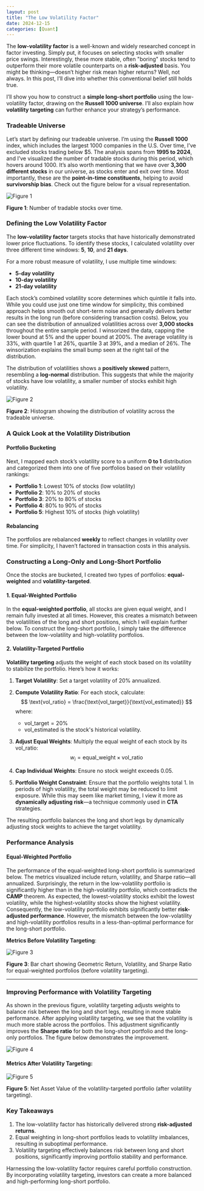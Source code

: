 ```yaml
---
layout: post
title: "The Low Volatility Factor"
date: 2024-12-15
categories: [Quant]
---
```




The **low-volatility factor** is a well-known and widely researched concept in factor investing. Simply put, it focuses on selecting stocks with smaller price swings. Interestingly, these more stable, often "boring" stocks tend to outperform their more volatile counterparts on a **risk-adjusted** basis. You might be thinking—doesn’t higher risk mean higher returns? Well, not always. In this post, I’ll dive into whether this conventional belief still holds true.

I’ll show you how to construct a **simple long-short portfolio** using the low-volatility factor, drawing on the **Russell 1000 universe**. I’ll also explain how **volatility targeting** can further enhance your strategy’s performance.



### **Tradeable Universe**

Let’s start by defining our tradeable universe. I’m using the **Russell 1000** index, which includes the largest 1000 companies in the U.S. Over time, I’ve excluded stocks trading below $5. The analysis spans from **1995 to 2024**, and I’ve visualized the number of tradable stocks during this period, which hovers around 1000. It’s also worth mentioning that we have over **3,300 different stocks** in our universe, as stocks enter and exit over time. Most importantly, these are the **point-in-time constituents**, helping to avoid **survivorship bias**. Check out the figure below for a visual representation.

![Figure 1](/assets/2024-12-15-low-volatility-factor/nr_stocks.svg)

**Figure 1**: Number of tradable stocks over time.


### **Defining the Low Volatility Factor**

The **low-volatility factor** targets stocks that have historically demonstrated lower price fluctuations. To identify these stocks, I calculated volatility over three different time windows: **5**, **10**, and **21 days**. 

For a more robust measure of volatility, I use multiple time windows:

- **5-day volatility**
- **10-day volatility**
- **21-day volatility**

Each stock’s combined volatility score determines which quintile it falls into. While you could use just one time window for simplicity, this combined approach helps smooth out short-term noise and generally delivers better results in the long run (before considering transaction costs). Below, you can see the distribution of annualized volatilities across over **3,000 stocks** throughout the entire sample period. I winsorized the data, capping the lower bound at 5% and the upper bound at 200%. The average volatility is 33%, with quartile 1 at 26%, quartile 3 at 39%, and a median of 26%. The winsorization explains the small bump seen at the right tail of the distribution.

The distribution of volatilities shows a **positively skewed** pattern, resembling a **log-normal** distribution. This suggests that while the majority of stocks have low volatility, a smaller number of stocks exhibit high volatility.

![Figure 2](/assets/2024-12-15-low-volatility-factor/distribution_volatilities.svg)

**Figure 2**: Histogram showing the distribution of volatility across the tradeable universe.



### **A Quick Look at the Volatility Distribution**

#### **Portfolio Bucketing**

Next, I mapped each stock’s volatility score to a uniform **0 to 1** distribution and categorized them into one of five portfolios based on their volatility rankings:

- **Portfolio 1**: Lowest 10% of stocks (low volatility)
- **Portfolio 2**: 10% to 20% of stocks
- **Portfolio 3**: 20% to 80% of stocks
- **Portfolio 4**: 80% to 90% of stocks
- **Portfolio 5**: Highest 10% of stocks (high volatility)

#### **Rebalancing**

The portfolios are rebalanced **weekly** to reflect changes in volatility over time. For simplicity, I haven’t factored in transaction costs in this analysis.



### **Constructing a Long-Only and Long-Short Portfolio**

Once the stocks are bucketed, I created two types of portfolios: **equal-weighted** and **volatility-targeted**.

#### **1. Equal-Weighted Portfolio**

In the **equal-weighted portfolio**, all stocks are given equal weight, and I remain fully invested at all times. However, this creates a mismatch between the volatilities of the long and short positions, which I will explain further below. To construct the long-short portfolio, I simply take the difference between the low-volatility and high-volatility portfolios.

#### **2. Volatility-Targeted Portfolio**

**Volatility targeting** adjusts the weight of each stock based on its volatility to stabilize the portfolio. Here’s how it works:

1. **Target Volatility**: Set a target volatility of 20% annualized.
2. **Compute Volatility Ratio**: For each stock, calculate:
   $$
   \text{vol_ratio} = \frac{\text{vol_target}}{\text{vol_estimated}}
   $$
   where:
   - $\text{vol_target} = 20\%$
   - $\text{vol_estimated}$ is the stock's historical volatility.
3. **Adjust Equal Weights**: Multiply the equal weight of each stock by its $\text{vol\_ratio}$:
   $$
   w_i = \text{equal_weight} \times \text{vol_ratio}
   $$

4. **Cap Individual Weights**: Ensure no stock weight exceeds 0.05.
5. **Portfolio Weight Constraint**: Ensure that the portfolio weights total 1. In periods of high volatility, the total weight may be reduced to limit exposure. While this may seem like market timing, I view it more as **dynamically adjusting risk**—a technique commonly used in **CTA** strategies.

The resulting portfolio balances the long and short legs by dynamically adjusting stock weights to achieve the target volatility.



### **Performance Analysis**

#### **Equal-Weighted Portfolio**

The performance of the equal-weighted long-short portfolio is summarized below. The metrics visualized include return, volatility, and Sharpe ratio—all annualized. Surprisingly, the return in the low-volatility portfolio is significantly higher than in the high-volatility portfolio, which contradicts the **CAMP** theorem. As expected, the lowest-volatility stocks exhibit the lowest volatility, while the highest-volatility stocks show the highest volatility. Consequently, the low-volatility portfolio exhibits significantly better **risk-adjusted performance**. However, the mismatch between the low-volatility and high-volatility portfolios results in a less-than-optimal performance for the long-short portfolio.

**Metrics Before Volatility Targeting**:

![Figure 3](/assets/2024-12-15-low-volatility-factor/barplot_metrics_ew.svg)

**Figure 3**: Bar chart showing Geometric Return, Volatility, and Sharpe Ratio for equal-weighted portfolios (before volatility targeting).

---

### **Improving Performance with Volatility Targeting**

As shown in the previous figure, volatility targeting adjusts weights to balance risk between the long and short legs, resulting in more stable performance. After applying volatility targeting, we see that the volatility is much more stable across the portfolios. This adjustment significantly improves the **Sharpe ratio** for both the long-short portfolio and the long-only portfolios. The figure below demonstrates the improvement.

![Figure 4](/assets/2024-12-15-low-volatility-factor/barplot_metrics_ew_vt.svg)

#### **Metrics After Volatility Targeting**:

![Figure 5](/assets/2024-12-15-low-volatility-factor/perf_backtest_ew_vt.png)

**Figure 5**: Net Asset Value of the volatility-targeted portfolio (after volatility targeting).


### **Key Takeaways**

1. The low-volatility factor has historically delivered strong **risk-adjusted returns**.
2. Equal weighting in long-short portfolios leads to volatility imbalances, resulting in suboptimal performance.
3. Volatility targeting effectively balances risk between long and short positions, significantly improving portfolio stability and performance.

Harnessing the low-volatility factor requires careful portfolio construction. By incorporating volatility targeting, investors can create a more balanced and high-performing long-short portfolio.




